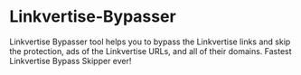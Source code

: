 # Linkvertise-Bypasser
Linkvertise Bypasser tool helps you to bypass the Linkvertise links and skip the protection, ads of the Linkvertise URLs, and all of their domains. Fastest Linkvertise Bypass Skipper ever!
